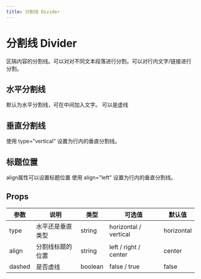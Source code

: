 ```yaml
---
title: 分割线 Divider
---
```


# 分割线 Divider

区隔内容的分割线。可以对对不同文本段落进行分割。可以对行内文字/链接进行分割。

## 水平分割线

默认为水平分割线，可在中间加入文字。 可以是虚线

<preview path="./demo/Divider/Basic.vue"></preview>

## 垂直分割线

使用 type="vertical" 设置为行内的垂直分割线。

<preview path="./demo/Divider/Vertical.vue"></preview>

## 标题位置

align属性可以设置标题位置 使用 align="left" 设置为行内的垂直分割线。

<preview path="./demo/Divider/Align.vue"></preview>

## Props

| 参数   | 说明             | 类型    | 可选值                | 默认值     |
| ------ | ---------------- | ------- | --------------------- | ---------- |
| type   | 水平还是垂直类型 | string  | horizontal / vertical | horizontal |
| align  | 分割线标题的位置 | string  | left / right / center | center     |
| dashed | 是否虚线         | boolean | false / true          | false      |
